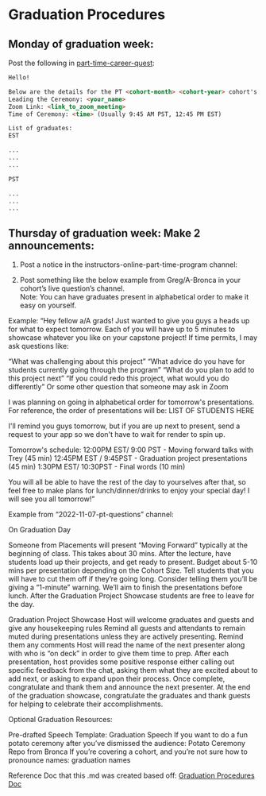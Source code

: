 # Graduation Procedures

## Monday of graduation week:
Post the following in [part-time-career-quest](https://app-academy-internal.slack.com/archives/C03TEF87M9B):

```.md
Hello!

Below are the details for the PT <cohort-month> <cohort-year> cohort's graduation ceremony this Saturday:
Leading the Ceremony: <your_name>
Zoom Link: <link_to_zoom_meeting>
Time of Ceremony: <time> (Usually 9:45 AM PST, 12:45 PM EST)

List of graduates:
EST

...
...
...

PST

...
...
...

```


## Thursday of graduation week: Make 2 announcements:
1. Post a notice in the instructors-online-part-time-program channel:



2. Post something like the below example from Greg/A-Bronca in your cohort’s live question’s channel.  
Note: You can have graduates present in alphabetical order to make it easy on yourself.

Example:
“Hey fellow a/A grads! Just wanted to give you guys a heads up for what to expect tomorrow.
Each of you will have up to 5 minutes to showcase whatever you like on your capstone project! If time permits, I may ask questions like:

“What was challenging about this project”
“What advice do you have for students currently going through the program”
“What do you plan to add to this project next”
“If you could redo this project, what would you do differently”
Or some other question that someone may ask in Zoom

I was planning on going in alphabetical order for tomorrow's presentations.
For reference, the order of presentations will be:
LIST OF STUDENTS HERE

I'll remind you guys tomorrow, but if you are up next to present, send a request to your app so we don't have to wait for render to spin up.

Tomorrow's schedule:
12:00PM EST/ 9:00 PST - Moving forward talks with Trey (45 min)
12:45PM EST / 9:45PST - Graduation project presentations (45 min)
1:30PM EST/ 10:30PST - Final words (10 min)

You will all be able to have the rest of the day to yourselves after that, so feel free to make plans for lunch/dinner/drinks to enjoy your special day!
I will see you all tomorrow!”

Example from “2022-11-07-pt-questions” channel:



On Graduation Day

Someone from Placements will present “Moving Forward” typically at the beginning of class.
This takes about 30 mins.
After the lecture, have students load up their projects, and get ready to present.
Budget about 5-10 mins per presentation depending on the Cohort Size.
Tell students that you will have to cut them off if they’re going long.  Consider telling them you’ll be giving a “1-minute” warning.
We’ll aim to finish the presentations before lunch.
After the Graduation Project Showcase students are free to leave for the day.


Graduation Project Showcase
Host will welcome graduates and guests and give any housekeeping rules
Remind all guests and attendants to remain muted during presentations unless they are actively presenting. Remind them any comments 
Host will read the name of the next presenter along with who is “on deck” in order to give them time to prep.
After each presentation, host provides some positive response either calling out specific feedback from the chat, asking them what they are excited about to add next, or asking to expand upon their process.
Once complete, congratulate and thank them and announce the next presenter.
At the end of the graduation showcase, congratulate the graduates and thank guests for helping to celebrate their accomplishments.


Optional Graduation Resources:


Pre-drafted Speech Template:
Graduation Speech
If you want to do a fun potato ceremony after you’ve dismissed the audience: 
Potato Ceremony Repo from Bronca
If you’re covering a cohort, and you’re not sure how to pronounce names:
graduation names






Reference Doc that this .md was created based off: [Graduation Procedures Doc](https://docs.google.com/document/d/1tDIvouPc-88gpLWk5PRjwsKoxyHqoyiJS35fLBGiLkY/edit#heading=h.8u72pso2uw06)
